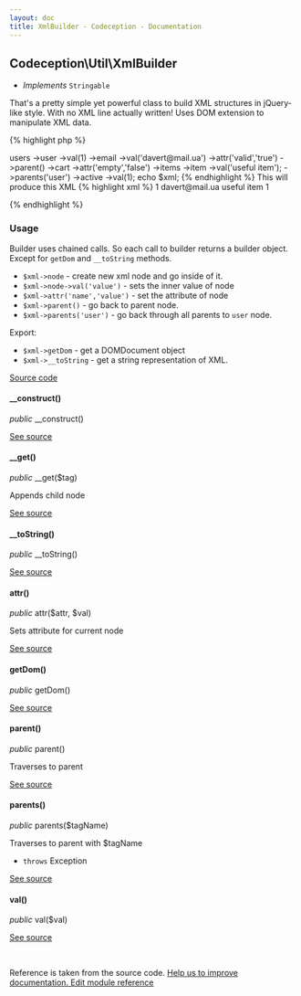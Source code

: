 ```yaml
---
layout: doc
title: XmlBuilder - Codeception - Documentation
---
```



## Codeception\Util\XmlBuilder


* *Implements* `Stringable`

That's a pretty simple yet powerful class to build XML structures in jQuery-like style.
With no XML line actually written!
Uses DOM extension to manipulate XML data.

{% highlight php %}

<?php
$xml = new \Codeception\Util\XmlBuilder();
$xml->users
   ->user
       ->val(1)
       ->email
           ->val('davert@mail.ua')
           ->attr('valid','true')
           ->parent()
       ->cart
           ->attr('empty','false')
           ->items
               ->item
                   ->val('useful item');
               ->parents('user')
       ->active
           ->val(1);
echo $xml;

{% endhighlight %}

This will produce this XML

{% highlight xml %}

<?xml version="1.0"?>
<users>
   <user>
       1
       <email valid="true">davert@mail.ua</email>
       <cart empty="false">
           <items>
               <item>useful item</item>
           </items>
       </cart>
       <active>1</active>
   </user>
</users>

{% endhighlight %}

### Usage

Builder uses chained calls. So each call to builder returns a builder object.
Except for `getDom` and `__toString` methods.

 * `$xml->node` - create new xml node and go inside of it.
 * `$xml->node->val('value')` - sets the inner value of node
 * `$xml->attr('name','value')` - set the attribute of node
 * `$xml->parent()` - go back to parent node.
 * `$xml->parents('user')` - go back through all parents to `user` node.

Export:

 * `$xml->getDom` - get a DOMDocument object
 * `$xml->__toString` - get a string representation of XML.

[Source code](https://github.com/Codeception/Codeception/blob/5.0/src/Codeception/Util/XmlBuilder.php)


#### __construct()

 *public* __construct() 

[See source](https://github.com/Codeception/lib-xml/blob/master/src/Codeception/Util/XmlBuilder.php#L80)

#### __get()

 *public* __get($tag) 

Appends child node

[See source](https://github.com/Codeception/lib-xml/blob/master/src/Codeception/Util/XmlBuilder.php#L89)

#### __toString()

 *public* __toString() 

[See source](https://github.com/Codeception/lib-xml/blob/master/src/Codeception/Util/XmlBuilder.php#L152)

#### attr()

 *public* attr($attr, $val) 

Sets attribute for current node

[See source](https://github.com/Codeception/lib-xml/blob/master/src/Codeception/Util/XmlBuilder.php#L106)

#### getDom()

 *public* getDom() 

[See source](https://github.com/Codeception/lib-xml/blob/master/src/Codeception/Util/XmlBuilder.php#L162)

#### parent()

 *public* parent() 

Traverses to parent

[See source](https://github.com/Codeception/lib-xml/blob/master/src/Codeception/Util/XmlBuilder.php#L118)

#### parents()

 *public* parents($tagName) 

Traverses to parent with $tagName
 * `throws` Exception

[See source](https://github.com/Codeception/lib-xml/blob/master/src/Codeception/Util/XmlBuilder.php#L132)

#### val()

 *public* val($val) 

[See source](https://github.com/Codeception/lib-xml/blob/master/src/Codeception/Util/XmlBuilder.php#L97)

<p>&nbsp;</p><div class="alert alert-warning">Reference is taken from the source code. <a href="https://github.com/Codeception/lib-xml/blob/master/src/Codeception/Util/XmlBuilder.php">Help us to improve documentation. Edit module reference</a></div>
